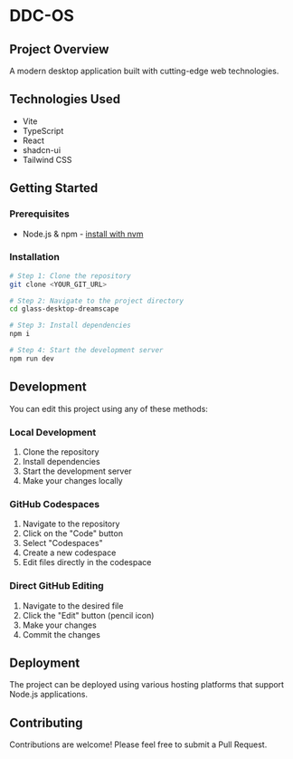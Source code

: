 # DDC-OS

## Project Overview
A modern desktop application built with cutting-edge web technologies.

## Technologies Used
- Vite
- TypeScript
- React
- shadcn-ui
- Tailwind CSS

## Getting Started

### Prerequisites
- Node.js & npm - [install with nvm](https://github.com/nvm-sh/nvm#installing-and-updating)

### Installation

```sh
# Step 1: Clone the repository
git clone <YOUR_GIT_URL>

# Step 2: Navigate to the project directory
cd glass-desktop-dreamscape

# Step 3: Install dependencies
npm i

# Step 4: Start the development server
npm run dev
```

## Development

You can edit this project using any of these methods:

### Local Development
1. Clone the repository
2. Install dependencies
3. Start the development server
4. Make your changes locally

### GitHub Codespaces
1. Navigate to the repository
2. Click on the "Code" button
3. Select "Codespaces"
4. Create a new codespace
5. Edit files directly in the codespace

### Direct GitHub Editing
1. Navigate to the desired file
2. Click the "Edit" button (pencil icon)
3. Make your changes
4. Commit the changes

## Deployment
The project can be deployed using various hosting platforms that support Node.js applications.

## Contributing
Contributions are welcome! Please feel free to submit a Pull Request.

<!-- readme: contributors -start -->
<!-- readme: contributors -end -->